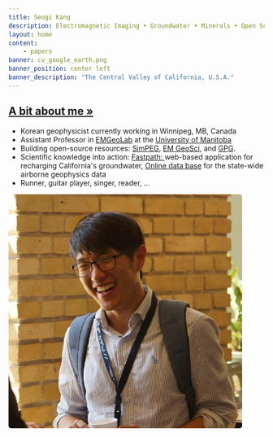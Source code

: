 ```yaml
---
title: Seogi Kang
description: Electromagnetic Imaging • Groundwater • Minerals • Open Science 
layout: home
content:
    - papers
banner: cv_google_earth.png
banner_position: center left
banner_description: "The Central Valley of California, U.S.A."
---
```




<div class="home-index">
<h2 class="category-header text-center">
    <a href="/about">A bit about me »</a>
</h2>
<div class="row">
<div class="col-md-8">
<ul>
<li>Korean geophysicist currently working in Winnipeg, MB, Canada</li>
<li>Assistant Professor in <a href="http://www.emgeolab.org/">EMGeoLab</a> at the <a href="https://umanitoba.ca/">University of Manitoba</a> </li> 
<li>Building open-source resources: 
    <a href="https://www.simpeg.xyz">SimPEG</a>,
    <a href="https://em.geosci.xyz/">EM GeoSci</a>,
    and <a href="https://gpg.geosci.xyz/">GPG</a>.
</li>
<li>Scientific knowledge into action:
    <a href="https://fastpath.stanford.edu">Fastpath: </a>web-based application for recharging California's groundwater,
    <a href="https://doi.org/10.57761/v480-xw80">Online data base</a> for the state-wide airborne geophysics data
</li>    
<li>Runner, guitar player, singer, reader, ... </li>
</ul>
</div>
<div class="col-md-4">
<div class="row">
<div class="col-xs-2 col-md-0">
</div>
<div class="col-xs-8 col-md-12">
<img src="/images/seogi_profile.jpg"
     title="Photo taken at the Aarhus University."
     class="img-responsive"
     style="border-radius: 5px">
</div>
<div class="col-xs-2 col-md-0">
</div>
</div>
</div>
</div>
</div>
